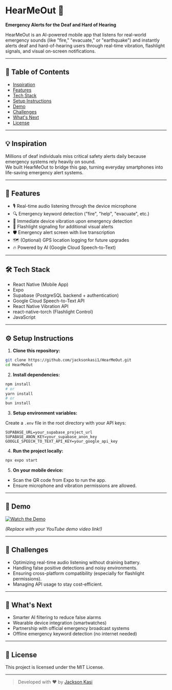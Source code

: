 # HearMeOut 🚨

**Emergency Alerts for the Deaf and Hard of Hearing**

HearMeOut is an AI-powered mobile app that listens for real-world emergency sounds (like "fire," "evacuate," or "earthquake") and instantly alerts deaf and hard-of-hearing users through real-time vibration, flashlight signals, and visual on-screen notifications.

---

## 📖 Table of Contents

- [Inspiration](#inspiration)
- [Features](#features)
- [Tech Stack](#tech-stack)
- [Setup Instructions](#setup-instructions)
- [Demo](#demo)
- [Challenges](#challenges)
- [What's Next](#whats-next)
- [License](#license)

---

## 💡 Inspiration

Millions of deaf individuals miss critical safety alerts daily because emergency systems rely heavily on sound.  
We built HearMeOut to bridge this gap, turning everyday smartphones into life-saving emergency alert systems.

---

## 🚀 Features

- 🎙️ Real-time audio listening through the device microphone
- 🔍 Emergency keyword detection ("fire", "help", "evacuate", etc.)
- 📳 Immediate device vibration upon emergency detection
- 🔦 Flashlight signaling for additional visual alerts
- 🛡️ Emergency alert screen with live transcription
- 🗺️ (Optional) GPS location logging for future upgrades
- 🔥 Powered by AI (Google Cloud Speech-to-Text)

---

## 🛠️ Tech Stack

- React Native (Mobile App)
- Expo
- Supabase (PostgreSQL backend + authentication)
- Google Cloud Speech-to-Text API
- React Native Vibration API
- react-native-torch (Flashlight Control)
- JavaScript

---

## ⚙️ Setup Instructions

1. **Clone this repository:**

```bash
git clone https://github.com/jacksonkasi1/HearMeOut.git
cd HearMeOut
```

2. **Install dependencies:**

```bash
npm install
# or
yarn install
# or
bun install
```

3. **Setup environment variables:**

Create a `.env` file in the root directory with your API keys:

```env
SUPABASE_URL=your_supabase_project_url
SUPABASE_ANON_KEY=your_supabase_anon_key
GOOGLE_SPEECH_TO_TEXT_API_KEY=your_google_api_key
```

4. **Run the project locally:**

```bash
npx expo start
```

5. **On your mobile device:**

- Scan the QR code from Expo to run the app.
- Ensure microphone and vibration permissions are allowed.

---

## 🎥 Demo

[![Watch the Demo](https://img.youtube.com/vi/yourdemoid/maxresdefault.jpg)](https://www.youtube.com/watch?v=xxxxxxxxx)

_(Replace with your YouTube demo video link!)_

---

## 🧠 Challenges

- Optimizing real-time audio listening without draining battery.
- Handling false positive detections and noisy environments.
- Ensuring cross-platform compatibility (especially for flashlight permissions).
- Managing API usage to stay cost-efficient.

---

## 🌱 What's Next

- Smarter AI filtering to reduce false alarms
- Wearable device integration (smartwatches)
- Partnership with official emergency broadcast systems
- Offline emergency keyword detection (no internet needed)

---

## 📄 License

This project is licensed under the MIT License.

---

> Developed with ❤️ by [Jackson Kasi](https://github.com/jacksonkasi1)